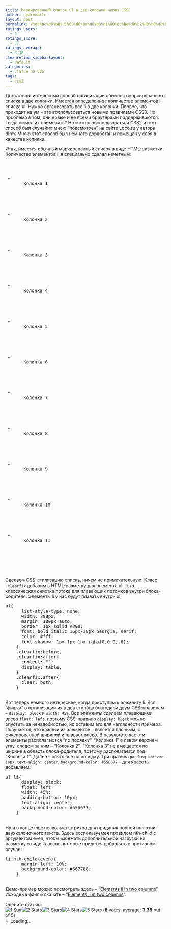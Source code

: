```yaml
---
title: Маркированный список ul в две колонки через CSS2
author: gearmobile
layout: post
permalink: /%d0%bc%d0%b0%d1%80%d0%ba%d0%b8%d1%80%d0%be%d0%b2%d0%b0%d0%bd%d0%bd%d1%8b%d0%b9-%d1%81%d0%bf%d0%b8%d1%81%d0%be%d0%ba-ul-%d0%b2-%d0%b4%d0%b2%d0%b5-%d0%ba%d0%be%d0%bb%d0%be%d0%bd%d0%ba%d0%b8-%d1%87%d0%b5/
ratings_users:
  - 8
ratings_score:
  - 27
ratings_average:
  - 3.38
cleanretina_sidebarlayout:
  - default
categories:
  - Статьи по CSS
tags:
  - css2
---
```

Достаточно интересный способ организации обычного маркированного списка в две колонки. Имеется определенное количество элементов li списка ul. Нужно организовать все li в две колонки. Первое, что приходит на ум &#8211; это воспользоваться новыми правилами CSS3. Но проблема в том, они новые и не всеми браузерами поддерживаются. Тогда смысл их применять? Но можно воспользоваться CSS2 и этот способ был случайно мною &#8220;подсмотрен&#8221; на сайте Loco.ru у автора dIrm. Мною этот способ был немного доработан и помещен у себя в качестве копилки.

Итак, имеется обычный маркированный список в виде HTML-разметки. Количество элементов li я специально сделал нечетным:

<pre><ul>
  <li>
    Колонка 1
  </li>
        
  
  <li>
    Колонка 2
  </li>
        
  
  <li>
    Колонка 3
  </li>
        
  
  <li>
    Колонка 4
  </li>
        
  
  <li>
    Колонка 5
  </li>
        
  
  <li>
    Колонка 6
  </li>
        
  
  <li>
    Колонка 7
  </li>
        
  
  <li>
    Колонка 8
  </li>
        
  
  <li>
    Колонка 9
  </li>
        
  
  <li>
    Колонка 10
  </li>
        
  
  <li>
    Колонка 11
  </li>
      
</ul>
  </pre>

Сделаем CSS-стилизацию списка, ничем не примечательную. Класс `.clearfix` добавим в HTML-разметку для элемента ul &#8211; это классическая очистка потока для плавающих потомков внутри блока-родителя. Элементы li у нас будут плавать внутри ul:

<pre>ul{
      list-style-type: none;
      width: 398px;
      margin: 100px auto;
      border: 1px solid #000;
      font: bold italic 16px/30px Georgia, serif;
      color: #fff;
      text-shadow: 1px 1px 1px rgba(0,0,0,.8);
    }
    .clearfix:before,
    .clearfix:after{
      content: "";
      display: table;
    }
    .clearfix:after{
      clear: both;
    }
  </pre>

Вот теперь немного интереснее, когда приступим к элементу li. Вся &#8220;фишка&#8221; в организации их в два столбца благодаря двум CSS-правилам &#8211; `display: block` и `width: 45%`. Все элементы сделаем плавающими влево `float: left`, поэтому CSS-правило `display: block` можно опустить за ненадобностью, но оставим его для наглядности примера. Получается, что каждый из элементов li является блочным, с фиксированной шириной и плавает влево. В результате все эти элементы располагаются &#8220;по порядку&#8221;. &#8220;Колонка 1&#8243; в левом верхнем углу, следом за ним &#8211; &#8220;Колонка 2&#8243;. &#8220;Колонка 3&#8243; не вмещается по ширине в область блока-родителя, поэтому располагается под &#8220;Колонка 1&#8243;. Далее &#8211; опять все по порядку. Три правила `padding-bottom: 10px`, `text-align: center`, `background-color: #556677` &#8211; для красоты добавляем:

<pre>ul li{
      display: block;
      float: left;
      width: 45%;
      padding-bottom: 10px;
      text-align: center;
      background-color: #556677;
    }
  </pre>

Ну и в конце еще несколько штрихов для придания полной иллюзии двухколоночного текста. Здесь воспользуемся правилом nth-child с аргументом even, чтобы избежать дополнительной нагрузки на разметку в виде классов, которые придется добавлять в противном случае:

<pre>li:nth-child(even){
      margin-left: 10%;
      background-color: #667788;
    }
  </pre>

Демо-пример можно посмотреть здесь &#8211; &#8220;<a href="http://demo.zencoder.ru/" title="Elements li in two columns" target="_blank">Elements li in two columns</a>&#8220;. Исходные файлы скачать &#8211; &#8220;<a href="https://dl.dropboxusercontent.com/u/1093631/Elements%20li%20in%20two%20columns.zip" title="Elements li in two columns" target="_blank">Elements li in two columns</a>&#8220;.

Оцените статью:  
<span id="post-ratings-558" class="post-ratings" data-nonce="abff38e56f"><img id="rating_558_1" src="http://localhost:7788/third/wp-content/plugins/wp-postratings/images/stars_crystal/rating_on.gif" alt="1 Star" title="1 Star" onmouseover="current_rating(558, 1, '1 Star');" onmouseout="ratings_off(3.4, 4, 0);" onclick="rate_post();" onkeypress="rate_post();" style="cursor: pointer; border: 0px;" /><img id="rating_558_2" src="http://localhost:7788/third/wp-content/plugins/wp-postratings/images/stars_crystal/rating_on.gif" alt="2 Stars" title="2 Stars" onmouseover="current_rating(558, 2, '2 Stars');" onmouseout="ratings_off(3.4, 4, 0);" onclick="rate_post();" onkeypress="rate_post();" style="cursor: pointer; border: 0px;" /><img id="rating_558_3" src="http://localhost:7788/third/wp-content/plugins/wp-postratings/images/stars_crystal/rating_on.gif" alt="3 Stars" title="3 Stars" onmouseover="current_rating(558, 3, '3 Stars');" onmouseout="ratings_off(3.4, 4, 0);" onclick="rate_post();" onkeypress="rate_post();" style="cursor: pointer; border: 0px;" /><img id="rating_558_4" src="http://localhost:7788/third/wp-content/plugins/wp-postratings/images/stars_crystal/rating_half.gif" alt="4 Stars" title="4 Stars" onmouseover="current_rating(558, 4, '4 Stars');" onmouseout="ratings_off(3.4, 4, 0);" onclick="rate_post();" onkeypress="rate_post();" style="cursor: pointer; border: 0px;" /><img id="rating_558_5" src="http://localhost:7788/third/wp-content/plugins/wp-postratings/images/stars_crystal/rating_off.gif" alt="5 Stars" title="5 Stars" onmouseover="current_rating(558, 5, '5 Stars');" onmouseout="ratings_off(3.4, 4, 0);" onclick="rate_post();" onkeypress="rate_post();" style="cursor: pointer; border: 0px;" /> (<strong>8</strong> votes, average: <strong>3,38</strong> out of 5)<br /><span class="post-ratings-text" id="ratings_558_text"></span></span><span id="post-ratings-558-loading" class="post-ratings-loading"> <img src="http://localhost:7788/third/wp-content/plugins/wp-postratings/images/loading.gif" width="16" height="16" alt="Loading..." title="Loading..." class="post-ratings-image" />Loading...</span>